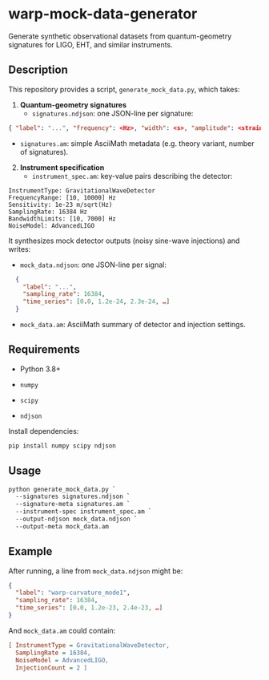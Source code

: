 # warp-mock-data-generator

Generate synthetic observational datasets from quantum-geometry signatures for LIGO, EHT, and similar instruments.

## Description

This repository provides a script, `generate_mock_data.py`, which takes:

1. **Quantum-geometry signatures**  
   - `signatures.ndjson`: one JSON-line per signature:
```json
{ "label": "...", "frequency": <Hz>, "width": <s>, "amplitude": <strain> }
```
   - `signatures.am`: simple AsciiMath metadata (e.g. theory variant, number of signatures).

2. **Instrument specification**  
   - `instrument_spec.am`: key-value pairs describing the detector:
```
InstrumentType: GravitationalWaveDetector
FrequencyRange: [10, 10000] Hz
Sensitivity: 1e-23 m/sqrt(Hz)
SamplingRate: 16384 Hz
BandwidthLimits: [10, 7000] Hz
NoiseModel: AdvancedLIGO
```

It synthesizes mock detector outputs (noisy sine-wave injections) and writes:

- `mock_data.ndjson`: one JSON-line per signal:
```json
  {
    "label": "...",
    "sampling_rate": 16384,
    "time_series": [0.0, 1.2e-24, 2.3e-24, …]
  }
```

-   `mock_data.am`: AsciiMath summary of detector and injection settings.
    

## Requirements

-   Python 3.8+
    
-   `numpy`
    
-   `scipy`
    
-   `ndjson`
    

Install dependencies:

```bash
pip install numpy scipy ndjson
```

## Usage

```bash
python generate_mock_data.py `
  --signatures signatures.ndjson `
  --signature-meta signatures.am `
  --instrument-spec instrument_spec.am `
  --output-ndjson mock_data.ndjson `
  --output-meta mock_data.am
```

## Example

After running, a line from `mock_data.ndjson` might be:

```json
{
  "label": "warp-curvature_mode1",
  "sampling_rate": 16384,
  "time_series": [0.0, 1.2e-23, 2.4e-23, …]
}
```

And `mock_data.am` could contain:

```ini
[ InstrumentType = GravitationalWaveDetector,
  SamplingRate = 16384,
  NoiseModel = AdvancedLIGO,
  InjectionCount = 2 ]
```